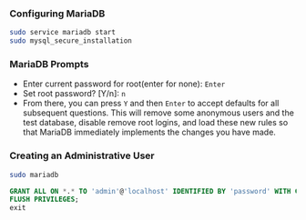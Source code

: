 ### Configuring MariaDB
```bash
sudo service mariadb start
sudo mysql_secure_installation
```

### MariaDB Prompts
- Enter current password for root(enter for none): `Enter`
- Set root password? [Y/n]: `n`
- From there, you can press `Y` and then `Enter` to accept defaults for all subsequent questions.
This will remove some anonymous users and the test database, disable remove root logins,
and load these new rules so that MariaDB immediately implements the changes you have made.

### Creating an Administrative User
```bash
sudo mariadb
```

```sql
GRANT ALL ON *.* TO 'admin'@'localhost' IDENTIFIED BY 'password' WITH GRANT OPTION;
FLUSH PRIVILEGES;
exit
```
